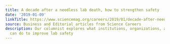 ```yaml
---
title: A decade after a needless lab death, how to strengthen safety
date: '2019-01-09'
linkTitle: https://www.sciencemag.org/careers/2019/01/decade-after-needless-lab-death-how-strengthen-safety
source: Business and Editorial articles from Science Careers
description: Our columnist explores what institutions, organizations, and individuals
  can do to improve lab safety
---
```

